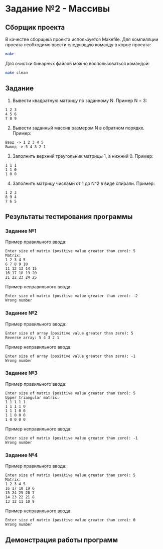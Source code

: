 # Задание №2 - Массивы 
## Сборщик проекта
В качестве сборщика проекта используется Makefile. Для компиляции проекта необходимо ввести следующую команду в корне проекта:
``` bash
make
```

Для очистки бинарных файлов можно воспользоваться командой:
``` bash
make clean
```

## Задание
1. Вывести квадратную матрицу по заданному N.
Пример N = 3:
```
1 2 3
4 5 6
7 8 9
```
2. Вывести заданный массив размером N в обратном порядке.
Пример:
```
Ввод -> 1 2 3 4 5
Вывод -> 5 4 3 2 1
```
3. Заполнить верхний треугольник матрицы 1, а нижний 0. 
Пример:
```
1 1 1
1 1 0
1 0 0
```
4. Заполнить матрицу числами от 1 до N^2 в виде спирали.
Пример:
```
1 2 3
8 9 4
7 6 5
```
## Результаты тестирования программы
### Задание №1
Пример правильного ввода:
```
Enter size of matrix (positive value greater than zero): 5
Matrix: 
1 2 3 4 5 
6 7 8 9 10 
11 12 13 14 15 
16 17 18 19 20 
21 22 23 24 25 
```

Пример неправильного ввода:
```
Enter size of matrix (positive value greater than zero): -2
Wrong number
```
### Задание №2
Пример правильного ввода:
```
Enter size of array (positive value greater than zero): 5
Reverse array: 5 4 3 2 1
```

Пример неправильного ввода:
```
Enter size of array (positive value greater than zero): -1
Wrong number
```
### Задание №3
Пример правильного ввода:
```
Enter size of matrix (positive value greater than zero): 5
Upper triangular matrix: 
1 1 1 1 1 
1 1 1 1 0 
1 1 1 0 0 
1 1 0 0 0 
1 0 0 0 0 
```

Пример неправильного ввода:
```
Enter size of matrix (positive value greater than zero): -1
Wrong number
```
### Задание №4
Пример правильного ввода:
```
Enter size of matrix (positive value greater than zero): 5
Matrix: 
1 2 3 4 5 
16 17 18 19 6 
15 24 25 20 7 
14 23 22 21 8 
13 12 11 10 9 
```

Пример неправильного ввода:
```
Enter size of matrix (positive value greater than zero): 0
Wrong number
```
## Демонстрация работы программ


